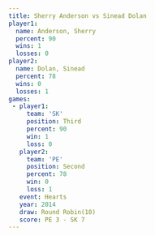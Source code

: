 ```yaml
---
title: Sherry Anderson vs Sinead Dolan
player1:                
  name: Anderson, Sherry
  percent: 90           
  wins: 1               
  losses: 0             
player2:                
  name: Dolan, Sinead   
  percent: 78           
  wins: 0               
  losses: 1             
games:
 - player1:         
     team: 'SK'     
     position: Third
     percent: 90    
     win: 1         
     loss: 0        
   player2:          
     team: 'PE'      
     position: Second
     percent: 78     
     win: 0          
     loss: 1         
   event: Hearts        
   year: 2014           
   draw: Round Robin(10)
   score: PE 3 - SK 7   
---
```

